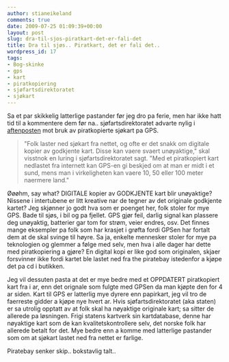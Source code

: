 ```yaml
---
author: stianeikeland
comments: true
date: 2009-07-25 01:09:39+00:00
layout: post
slug: dra-til-sjos-piratkart-det-er-fali-det
title: Dra til sjøs.. Piratkart, det er fali det..
wordpress_id: 17
tags:
- Bog-skinke
- gps
- kart
- piratkopiering
- sjøfartsdirektoratet
- sjøkart
---
```



    

Sa et par skikkelig latterlige pastander før jeg dro pa ferie, men har ikke hatt tid til a kommentere dem før na.. sjøfartsdirektoratet advarte nylig i [aftenposten](http://www.aftenposten.no/nyheter/iriks/article3167011.ece) mot bruk av piratkopierte sjøkart pa GPS.





> "Folk laster ned sjøkart fra nettet, og ofte er det snakk om digitale kopier av godkjente kart. Disse kan vaere svaert unøyaktige," skal visstnok en luring i sjøfartsdirektoratet sagt. "Med et piratkopiert kart nedlastet fra internett kan GPS-en gi beskjed om at man er midt i et sund, mens man i virkeligheten kan vaere 10, 50 eller 100 meter naermere land."








Øøøhm, say what? DIGITALE kopier av GODKJENTE kart blir unøyaktige? Nissene i intertubene er litt kreative nar de tegner av det originale godkjente kartet? Jeg skjønner jo godt hva som er poenget her, folk stoler for mye GPS. Bade til sjøs, i bil og pa fjellet. GPS gjør feil, darlig signal kan plassere deg unøyaktig, batterier gar tom for strøm, veier endres, osv. Det finnes mange eksempler pa folk som har krasjet i grøfta fordi GPSen har fortalt dem at de skal svinge til høyre. Sa ja, enkelte mennesker stoler for mye pa teknologien og glemmer a følge med selv, men hva i alle dager har dette med piratkopiering a gjøre? En digital kopi er like god som originalen, skjaer forsvinner ikke fordi kartet ble lastet ned fra the piratebay istedenfor a kjøpe det pa cd i butikken.








Jeg vil dessuten pasta at det er mye bedre med et OPPDATERT piratkopiert kart fra i ar, enn det orignale som fulgte med GPSen da man kjøpte den for 4 ar siden. Kart til GPS er latterlig mye dyrere enn papirkart, jeg vil tro de faerreste gidder a kjøpe nye hvert ar. Hvis sjøfartsdirektoratet (aka staten) er sa utrolig opptatt av at folk skal ha nøyaktige originale kart; sa sitter de allerede pa løsningen. Frigi statens kartverk sin kartdatabase, denne har nøyaktige kart som de kan kvalitetskontrollere selv, det norske folk har allerede betalt for det. Mye bedre enn a komme med latterlige pastander som om at sjøkart lastet ned fra nettet er farlige.




Piratebay senker skip.. bokstavlig talt..




  
